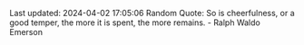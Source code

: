 Last updated: 2024-04-02 17:05:06
Random Quote: So is cheerfulness, or a good temper, the more it is spent, the more remains. - Ralph Waldo Emerson
